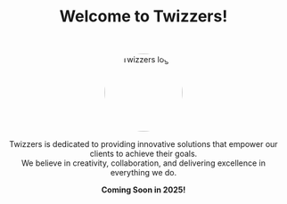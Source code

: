 <h1 align="center">Welcome to Twizzers!</h1><br>

<p align="center">
  <a href="https://www.twizzers.com">
   <img src="https://avatars.githubusercontent.com/u/183935818?s=400&u=05dfb35a1bad99d43101478a137f6058c35b7113&v=4" alt="Twizzers logo" style="border-radius: 50%;" height="140">
  </a>
</p>

<p align="center">
  Twizzers is dedicated to providing innovative solutions that empower our clients to achieve their goals.<br>
  We believe in creativity, collaboration, and delivering excellence in everything we do.
</p>


<p align="center">
  <strong>Coming Soon in 2025!</strong>
</p>

